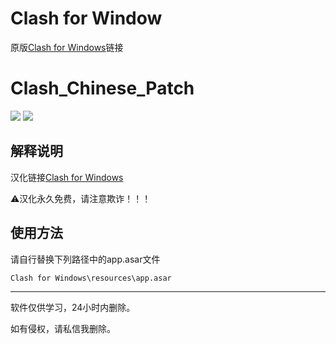 # Clash for Window

原版[Clash for Windows](https://github.com/Fndroid/clash_for_windows_pkg/releases)链接

# Clash_Chinese_Patch

  [![](https://img.shields.io/badge/Telegram-公告板-blue)](https://t.me/QuantX)
[![](https://img.shields.io/badge/Telegram-交流群-purple)](https://t.me/Skill_X)

## 解释说明

汉化链接[Clash for Windows](https://github.com/BoyceLig/Clash_Chinese_Patch/releases)

⚠️汉化永久免费，请注意欺诈！！！

## 使用方法

请自行替换下列路径中的app.asar文件

`Clash for Windows\resources\app.asar`

---

软件仅供学习，24小时内删除。

如有侵权，请私信我删除。


